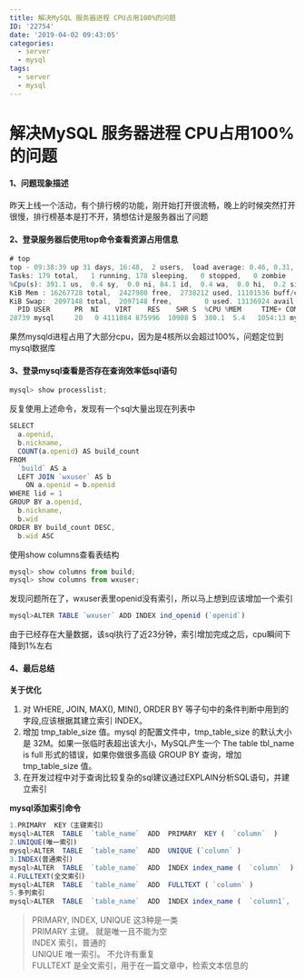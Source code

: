 ```yaml
---
title: 解决MySQL 服务器进程 CPU占用100%的问题
ID: '22754'
date: '2019-04-02 09:43:05'
categories:
  - server
  - mysql
tags:
  - server
  - mysql
---
```


# 解决MySQL 服务器进程 CPU占用100%的问题

#### 1、问题现象描述

昨天上线一个活动，有个排行榜的功能，刚开始打开很流畅，晚上的时候突然打开很慢，排行榜基本是打不开，猜想估计是服务器出了问题

#### 2、登录服务器后使用top命令查看资源占用信息

``` js 
# top
top - 09:38:39 up 31 days, 16:48,  2 users,  load average: 0.46, 0.31, 0.25
Tasks: 179 total,   1 running, 178 sleeping,   0 stopped,   0 zombie
%Cpu(s): 391.1 us,  0.4 sy,  0.0 ni, 84.1 id,  0.4 wa,  0.0 hi,  0.2 si,  0.0 st
KiB Mem : 16267728 total,  2427980 free,  2738212 used, 11101536 buff/cache
KiB Swap:  2097148 total,  2097148 free,        0 used. 13136924 avail Mem
  PID USER      PR  NI    VIRT    RES    SHR S  %CPU %MEM     TIME+ COMMAND
28739 mysql     20   0 4111084 875996  10908 S  380.1  5.4   1054:13 mysqld 
```

果然mysqld进程占用了大部分cpu，因为是4核所以会超过100%，问题定位到mysql数据库

#### 3、登录mysql查看是否存在查询效率低sql语句

``` js 
mysql> show processlist; 
```

反复使用上述命令，发现有一个sql大量出现在列表中

``` js 
SELECT
  a.openid,
  b.nickname,
  COUNT(a.openid) AS build_count
FROM
  `build` AS a
  LEFT JOIN `wxuser` AS b
    ON a.openid = b.openid
WHERE lid = 1
GROUP BY a.openid,
  b.nickname,
  b.wid
ORDER BY build_count DESC,
  b.wid ASC 
```

使用show columns查看表结构

``` js 
mysql> show columns from build;
mysql> show columns from wxuser; 
```

发现问题所在了，wxuser表里openid没有索引，所以马上想到应该增加一个索引

``` js 
mysql>ALTER TABLE `wxuser` ADD INDEX ind_openid (`openid`) 
```

由于已经存在大量数据，该sql执行了近23分钟，索引增加完成之后，cpu瞬间下降到1%左右

#### 4、最后总结

**关于优化**

1. 对 WHERE, JOIN, MAX(), MIN(), ORDER BY 等子句中的条件判断中用到的字段,应该根据其建立索引 INDEX。
2. 增加 tmp\_table\_size 值。mysql 的配置文件中，tmp\_table\_size 的默认大小是 32M。如果一张临时表超出该大小，MySQL产生一个 The table tbl\_name is full 形式的错误，如果你做很多高级 GROUP BY 查询，增加 tmp\_table\_size 值。
3. 在开发过程中对于查询比较复杂的sql建议通过EXPLAIN分析SQL语句，并建立索引

**mysql添加索引命令**

``` js 
1.PRIMARY  KEY（主键索引）
mysql>ALTER  TABLE  `table_name`  ADD  PRIMARY  KEY (  `column`  )
2.UNIQUE(唯一索引)
mysql>ALTER  TABLE  `table_name`  ADD  UNIQUE (`column` )
3.INDEX(普通索引)
mysql>ALTER  TABLE  `table_name`  ADD  INDEX index_name (  `column`  )
4.FULLTEXT(全文索引)
mysql>ALTER  TABLE  `table_name`  ADD  FULLTEXT ( `column` )
5.多列索引
mysql>ALTER  TABLE  `table_name`  ADD  INDEX index_name (  `column1`,  `column2`,  `column3`  ) 
```

> PRIMARY, INDEX, UNIQUE 这3种是一类  
> PRIMARY 主键。 就是唯一且不能为空  
> INDEX 索引，普通的  
> UNIQUE 唯一索引。 不允许有重复  
> FULLTEXT 是全文索引，用于在一篇文章中，检索文本信息的
 
 
 
 
 
 
 
 
 
 
 
 
 
 
 
 
 
 
 
 
 
 
 
 
 
